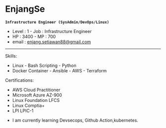 # EnjangSe
**`Infrastructure Engineer (SysAdmin/DevOps/Linux)`**
- Level : 1 - Job   : Infrastructure Engineer
- HP    : 3400 - MP    : 700 
- email : enjang.setiawan88@gmail.com
---
Skills: 
- Linux   - Bash Scripting - Python 
- Docker Container  - Ansible - AWS - Terraform

Certifications:
- AWS Cloud Practitioner
- Microsoft Azure AZ-900
- Linux Foundation LFCS
- Linux Comptia+
- LPI LPIC-1

<!--
**enjangse88/enjangse88** is a ✨ _special_ ✨ repository because its `README.md` (this file) appears on your GitHub profile.

Here are some ideas to get you started:

- 🔭 I’m currently working 
on ...
- 🌱 I’m currently learning ...
- 👯 I’m looking to collaborate on ...
- 🤔 I’m looking for help with ...
- 💬 Ask me about ...
- 📫 How to reach me: ...
- 😄 Pronouns: ...
- ⚡ Fun fact: ...
-->
- I am currently learning Devsecops, Github Action,kubernetes.
